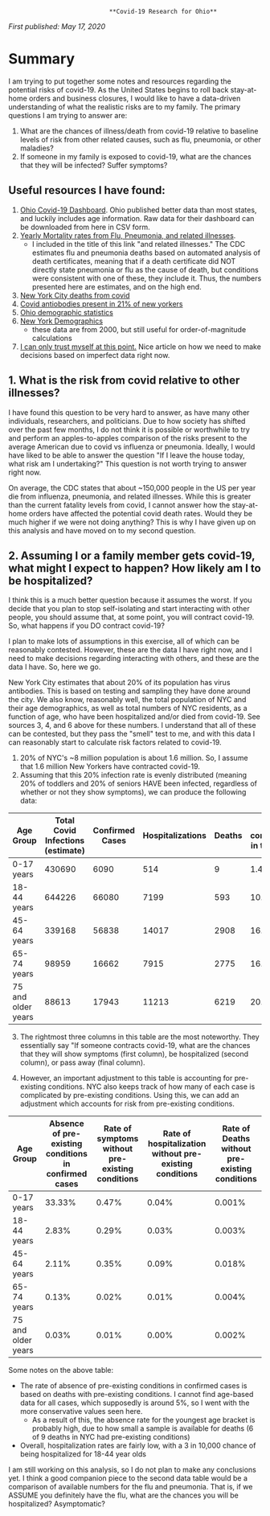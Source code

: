                                 **Covid-19 Research for Ohio**

*First published: May 17, 2020*

# Summary
I am trying to put together some notes and resources regarding the potential risks of covid-19. As the United States begins to roll back stay-at-home orders and business closures, I would like to have a data-driven understanding of what the realistic risks are to my family. The primary questions I am trying to answer are:

1. What are the chances of illness/death from covid-19 relative to baseline levels of risk from other related causes, such as flu, pneumonia, or other maladies?
2. If someone in my family is exposed to covid-19, what are the chances that they will be infected? Suffer symptoms? 

## Useful resources I have found:
1. [Ohio Covid-19 Dashboard](https://coronavirus.ohio.gov/wps/portal/gov/covid-19/dashboards/overview). Ohio published better data than most states, and luckily includes age information. Raw data for their dashboard can be downloaded from here in CSV form.
2. [Yearly Mortality rates from Flu, Pneumonia, and related illnesses](https://gis.cdc.gov/grasp/fluview/mortality.html). 
    - I included in the title of this link "and related illnesses." The CDC estimates flu and pneumonia deaths based on automated analysis of death certificates, meaning that if a death certificate did NOT directly state pneumonia or flu as the cause of death, but conditions were consistent with one of these, they include it. Thus, the numbers presented here are estimates, and on the high end.
3. [New York City deaths from covid](https://www1.nyc.gov/assets/doh/downloads/pdf/imm/covid-19-daily-data-summary-deaths-05132020-1.pdf)
4. [Covid antiobodies present in 21% of new yorkers](https://www.nytimes.com/2020/04/23/nyregion/coronavirus-new-york-update.html)
5. [Ohio demographic statistics](https://www.infoplease.com/us/comprehensive-census-data-state/demographic-statistics-48)
6. [New York Demographics](https://newyork.areaconnect.com/statistics.htm)
    - these data are from 2000, but still useful for order-of-magnitude calculations
7. [I can only trust myself at this point.](https://vicki.substack.com/p/congrats-youre-the-ceo-now) Nice article on how we need to make decisions based on imperfect data right now.

## 1. What is the risk from covid relative to other illnesses?
I have found this question to be very hard to answer, as have many other individuals, researchers, and politicians. Due to how society has shifted over the past few months, I do not think it is possible or worthwhile to try and perform an apples-to-apples comparison of the risks present to the average American due to covid vs influenza or pneumonia. Ideally, I would have liked to be able to answer the question "If I leave the house today, what risk am I undertaking?" This question is not worth trying to answer right now.

On average, the CDC states that about ~150,000 people in the US per year die from influenza, pneumonia, and related illnesses. While this is greater than the current fatality levels from covid, I cannot answer how the stay-at-home orders have affected the potential covid death rates. Would they be much higher if we were not doing anything? This is why I have given up on this analysis and have moved on to my second question.

## 2. Assuming I or a family member gets covid-19, what might I expect to happen? How likely am I to be hospitalized?
I think this is a much better question because it assumes the worst. If you decide that you plan to stop self-isolating and start interacting with other people, you should assume that, at some point, you will contract covid-19. So, what happens if you DO contract covid-19?

I plan to make lots of assumptions in this exercise, all of which can be reasonably contested. However, these are the data I have right now, and I need to make decisions regarding interacting with others, and these are the data I have. So, here we go.

New York City estimates that about 20% of its population has virus antibodies. This is based on testing and sampling they have done around the city. We also know, reasonably well, the total population of NYC and their age demographics, as well as total numbers of NYC residents, as a function of age, who have been hospitalized and/or died from covid-19. See sources 3, 4, and 6 above for these numbers. I understand that all of these can be contested, but they pass the "smell" test to me, and with this data I can reasonably start to calculate risk factors related to covid-19.

1. 20% of NYC's ~8 million population is about 1.6 million. So, I assume that 1.6 million New Yorkers have contracted covid-19.
2. Assuming that this 20% infection rate is evenly distributed (meaning 20% of toddlers and 20% of seniors HAVE been infected, regardless of whether or not they show symptoms), we can produce the following data:

|Age Group	|Total Covid Infections (estimate)	|Confirmed Cases	|Hospitalizations	|Deaths	|Rate of confirmation in this group	|Rate of hospitalization	|Rate of Deaths|
|---|---|---|---|---|---|---|---|
|0-17 years	|430690	|6090	|514	|9	|1.41%	|0.12%	|0.0021%|
|18-44 years	|644226	|66080	|7199	|593	|10.26%	|1.12%	|0.09%|
|45-64 years	|339168	|56838	|14017	|2908	|16.76%	|4.13%	|0.86%|
|65-74 years	|98959	|16662	|7915	|2775	|16.84%	|8.00%	|2.80%|
|75 and older years	|88613	|17943	|11213	|6219	|20.25%	|12.65%	|7.02%|

3. The rightmost three columns in this table are the most noteworthy. They essentially say "If someone contracts covid-19, what are the chances that they will show symptoms (first column), be hospitalized (second column), or pass away (final column). 

4. However, an important adjustment to this table is accounting for pre-existing conditions. NYC also keeps track of how many of each case is complicated by pre-existing conditions. Using this, we can add an adjustment which accounts for risk from pre-existing conditions.

|Age Group	|Absence of pre-existing conditions in confirmed cases	|Rate of symptoms without pre-existing conditions|	Rate of hospitalization without pre-existing conditions	|Rate of Deaths without pre-existing conditions|
|---|---|---|---|---|
|0-17 years	|33.33%	|0.47%	|0.04%	|0.001%|
|18-44 years	|2.83%	|0.29%	|0.03%|	0.003%|
|45-64 years	|2.11%|	0.35%	|0.09%|	0.018%|
|65-74 years	|0.13%	|0.02%	|0.01%	|0.004%|
|75 and older years	|0.03%	|0.01%	|0.00%	|0.002%|

Some notes on the above table:
- The rate of absence of pre-existing conditions in confirmed cases is based on deaths with pre-existing conditions. I cannot find age-based data for all cases, which supposedly is around 5%, so I went with the more conservative values seen here. 
    - As a result of this, the absence rate for the youngest age bracket is probably high, due to how small a sample is available for deaths (6 of 9 deaths in NYC had pre-existing conditions)
- Overall, hospitalization rates are fairly low, with a 3 in 10,000 chance of being hospitalized for 18-44 year olds

I am still working on this analysis, so I do not plan to make any conclusions yet. I think a good companion piece to the second data table would be a comparison of available numbers for the flu and pneumonia. That is, if we ASSUME you definitely have the flu, what are the chances you will be hospitalized? Asymptomatic?